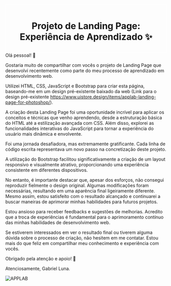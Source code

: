 <div style="border: 2px solid #fff; padding: 10px;">
    <h1 style="text-align: center;">Projeto de Landing Page: Experiência de Aprendizado ✨</h1>
</div>
Olá pessoal! 👋

Gostaria muito de compartilhar com vocês o projeto de Landing Page que desenvolvi recentemente como parte do meu processo de aprendizado em desenvolvimento web.


Utilizei HTML, CSS, JavaScript e Bootstrap para criar esta página, baseando-me em um design pré-existente baixado da web (Link para o design pré-existente https://www.uistore.design/items/applab-landing-page-for-photoshop/).

A criação desta Landing Page foi uma oportunidade incrível para aplicar os conceitos e técnicas que venho aprendendo, desde a estruturação básica do HTML até a estilização avançada com CSS. Além disso, explorei as funcionalidades interativas do JavaScript para tornar a experiência do usuário mais dinâmica e envolvente.

Foi uma jornada desafiadora, mas extremamente gratificante. Cada linha de código escrita representava um novo passo na concretização deste projeto.

A utilização do Bootstrap facilitou significativamente a criação de um layout responsivo e visualmente atrativo, proporcionando uma experiência consistente em diferentes dispositivos.

No entanto, é importante destacar que, apesar dos esforços, não consegui reproduzir fielmente o design original. Algumas modificações foram necessárias, resultando em uma aparência final ligeiramente diferente. Mesmo assim, estou satisfeito com o resultado alcançado e continuarei a buscar maneiras de aprimorar minhas habilidades para futuros projetos.

Estou ansioso para receber feedbacks e sugestões de melhorias. Acredito que a troca de experiências é fundamental para o aprimoramento contínuo das minhas habilidades de desenvolvimento web.

Se estiverem interessados em ver o resultado final ou tiverem alguma dúvida sobre o processo de criação, não hesitem em me contatar. Estou mais do que feliz em compartilhar meu conhecimento e experiência com vocês.

Obrigado pela atenção e apoio! 🙏

Atenciosamente, Gabriel Luna.

![APPLAB](https://github.com/GabrielLuna1/Landing-Page-Bootstrap/assets/102186692/a881095f-89d4-4d5f-82f6-fd882b2c970a)



